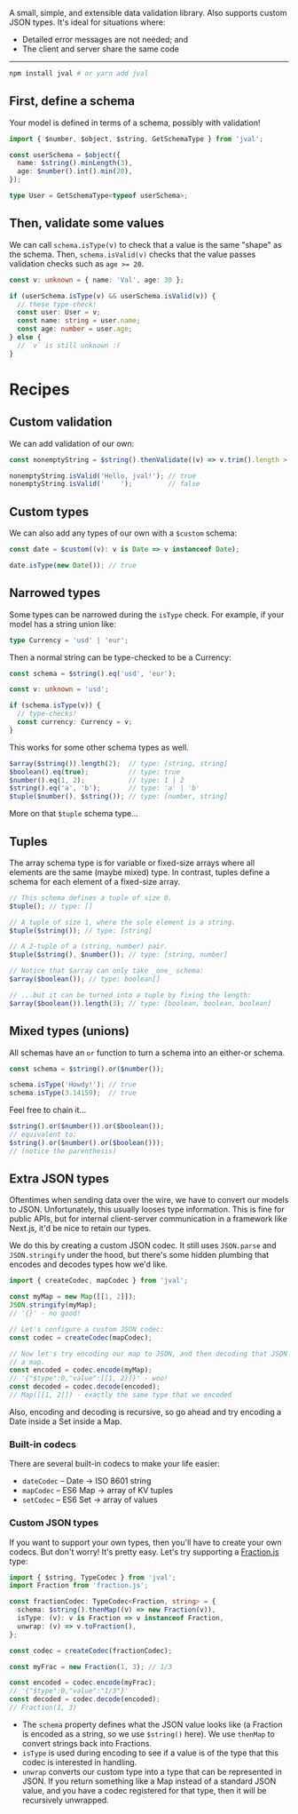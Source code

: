 A small, simple, and extensible data validation library. Also supports custom
JSON types. It's ideal for situations where:

- Detailed error messages are not needed; and
- The client and server share the same code

---

```bash
npm install jval # or yarn add jval
```

## First, define a schema

Your model is defined in terms of a schema, possibly with validation!

```ts
import { $number, $object, $string, GetSchemaType } from 'jval';

const userSchema = $object({
  name: $string().minLength(3),
  age: $number().int().min(20),
});

type User = GetSchemaType<typeof userSchema>;
```

## Then, validate some values

We can call `schema.isType(v)` to check that a value is the same "shape" as the
schema. Then, `schema.isValid(v)` checks that the value passes validation checks
such as `age >= 20`.

```ts
const v: unknown = { name: 'Val', age: 30 };

if (userSchema.isType(v) && userSchema.isValid(v)) {
  // these type-check!
  const user: User = v;
  const name: string = user.name;
  const age: number = user.age;
} else {
  // `v` is still unknown :(
}
```

# Recipes

## Custom validation

We can add validation of our own:

```ts
const nonemptyString = $string().thenValidate((v) => v.trim().length > 0);

nonemptyString.isValid('Hello, jval!'); // true
nonemptyString.isValid('    ');         // false
```

## Custom types

We can also add any types of our own with a `$custom` schema:

```ts
const date = $custom((v): v is Date => v instanceof Date);

date.isType(new Date()); // true
```

## Narrowed types

Some types can be narrowed during the `isType` check. For example, if your model
has a string union like:

```ts
type Currency = 'usd' | 'eur';
```

Then a normal string can be type-checked to be a Currency:

```ts
const schema = $string().eq('usd', 'eur');

const v: unknown = 'usd';

if (schema.isType(v)) {
  // type-checks!
  const currency: Currency = v;
}
```

This works for some other schema types as well.

```ts
$array($string()).length(2);  // type: [string, string]
$boolean().eq(true);          // type: true
$number().eq(1, 2);           // type: 1 | 2
$string().eq('a', 'b');       // type: 'a' | 'b'
$tuple($number(), $string()); // type: [number, string]
```

More on that `$tuple` schema type...

## Tuples

The array schema type is for variable or fixed-size arrays where all elements
are the same (maybe mixed) type. In contrast, tuples define a schema for each
element of a fixed-size array.

```ts
// This schema defines a tuple of size 0.
$tuple(); // type: []

// A tuple of size 1, where the sole element is a string.
$tuple($string()); // type: [string]

// A 2-tuple of a (string, number) pair.
$tuple($string(), $number()); // type: [string, number]

// Notice that $array can only take _one_ schema:
$array($boolean()); // type: boolean[]

// ...but it can be turned into a tuple by fixing the length:
$array($boolean()).length(3); // type: [boolean, boolean, boolean]
```

## Mixed types (unions)

All schemas have an `or` function to turn a schema into an either-or schema.

```ts
const schema = $string().or($number());

schema.isType('Howdy!'); // true
schema.isType(3.14159);  // true
```

Feel free to chain it...

```ts
$string().or($number()).or($boolean());
// equivalent to:
$string().or($number().or($boolean()));
// (notice the parenthesis)
```

## Extra JSON types

Oftentimes when sending data over the wire, we have to convert our models to
JSON. Unfortunately, this usually looses type information. This is fine for
public APIs, but for internal client-server communication in a framework like
Next.js, it'd be nice to retain our types.

We do this by creating a custom JSON codec. It still uses `JSON.parse`
and `JSON.stringify` under the hood, but there's some hidden plumbing that
encodes and decodes types how we'd like.

```ts
import { createCodec, mapCodec } from 'jval';

const myMap = new Map([[1, 2]]);
JSON.stringify(myMap);
// '{}' - no good!

// Let's configure a custom JSON codec:
const codec = createCodec(mapCodec);

// Now let's try encoding our map to JSON, and then decoding that JSON back into
// a map.
const encoded = codec.encode(myMap);
// '{"$type":0,"value":[[1, 2]]}' - woo!
const decoded = codec.decode(encoded);
// Map([[1, 2]]) - exactly the same type that we encoded
```

Also, encoding and decoding is recursive, so go ahead and try encoding a Date
inside a Set inside a Map.

### Built-in codecs

There are several built-in codecs to make your life easier:

- `dateCodec` &ndash; Date &rarr; ISO 8601 string
- `mapCodec` &ndash; ES6 Map &rarr; array of KV tuples
- `setCodec` &ndash; ES6 Set &rarr; array of values

### Custom JSON types

If you want to support your own types, then you'll have to create your own
codecs. But don't worry! It's pretty easy. Let's try supporting
a [Fraction.js](https://github.com/infusion/Fraction.js/) type:

```ts
import { $string, TypeCodec } from 'jval';
import Fraction from 'fraction.js';

const fractionCodec: TypeCodec<Fraction, string> = {
  schema: $string().thenMap((v) => new Fraction(v)),
  isType: (v): v is Fraction => v instanceof Fraction,
  unwrap: (v) => v.toFraction(),
};

const codec = createCodec(fractionCodec);

const myFrac = new Fraction(1, 3); // 1/3

const encoded = codec.encode(myFrac);
// '{"$type":0,"value":"1/3"}'
const decoded = codec.decode(encoded);
// Fraction(1, 3)
```

- The `schema` property defines what the JSON value looks like (a Fraction is
  encoded as a string, so we use `$string()` here). We use `thenMap` to convert
  strings back into Fractions.
- `isType` is used during encoding to see if a value is of the type that this
  codec is interested in handling.
- `unwrap` converts our custom type into a type that can be represented in JSON.
  If you return something like a Map instead of a standard JSON value, and you
  have a codec registered for that type, then it will be recursively unwrapped.
